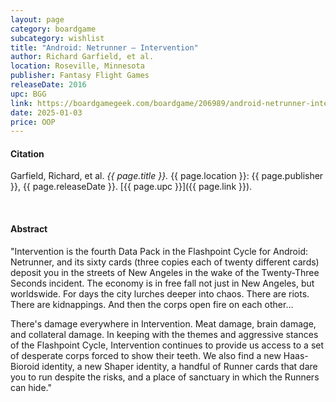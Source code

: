 ```yaml
---
layout: page
category: boardgame
subcategory: wishlist
title: "Android: Netrunner – Intervention"
author: Richard Garfield, et al.
location: Roseville, Minnesota
publisher: Fantasy Flight Games
releaseDate: 2016
upc: BGG
link: https://boardgamegeek.com/boardgame/206989/android-netrunner-intervention
date: 2025-01-03
price: OOP
---
```


#### Citation

Garfield, Richard, et al. *{{ page.title }}.* {{ page.location }}: {{ page.publisher }}, {{ page.releaseDate }}. [{{ page.upc }}]({{ page.link }}).

<br>


#### Abstract

"Intervention is the fourth Data Pack in the Flashpoint Cycle for Android: Netrunner, and its sixty cards (three copies each of twenty different cards) deposit you in the streets of New Angeles in the wake of the Twenty-Three Seconds incident. The economy is in free fall not just in New Angeles, but worldswide. For days the city lurches deeper into chaos. There are riots. There are kidnappings. And then the corps open fire on each other…

There's damage everywhere in Intervention. Meat damage, brain damage, and collateral damage. In keeping with the themes and aggressive stances of the Flashpoint Cycle, Intervention continues to provide us access to a set of desperate corps forced to show their teeth. We also find a new Haas-Bioroid identity, a new Shaper identity, a handful of Runner cards that dare you to run despite the risks, and a place of sanctuary in which the Runners can hide."
